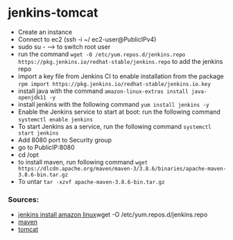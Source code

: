# jenkins-tomcat

- Create an instance 
- Connect to ec2 (ssh -i ~/<Path of key.pem> ec2-user@PublicIPv4)
- sudo su - --> to switch root user
- run the command ```wget -O /etc/yum.repos.d/jenkins.repo https://pkg.jenkins.io/redhat-stable/jenkins.repo``` to add the jenkins repo
- import a key file from Jenkins CI to enable installation from the package ```rpm import https://pkg.jenkins.io/redhat-stable/jenkins.io.key```
- install java with the command ```amazon-linux-extras install java-openjdk11 -y```
- install jenkins with the following command ```yum install jenkins -y```
- Enable the Jenkins service to start at boot: run the following command ```systemctl enable jenkins```
- To start Jenkins as a service, run the following command ```systemctl start jenkins```
- Add 8080 port to Security group
- go to PublicIP:8080
- cd /opt
- to install maven, run following command ```wget https://dlcdn.apache.org/maven/maven-3/3.8.6/binaries/apache-maven-3.8.6-bin.tar.gz```
- To untar ```tar -xzvf apache-maven-3.8.6-bin.tar.gz```
### Sources:
- [jenkins install amazon linux](https://www.jenkins.io/doc/tutorials/tutorial-for-installing-jenkins-on-AWS/)wget -O /etc/yum.repos.d/jenkins.repo
- [maven](https://maven.apache.org/)
- [tomcat](https://tomcat.apache.org/)